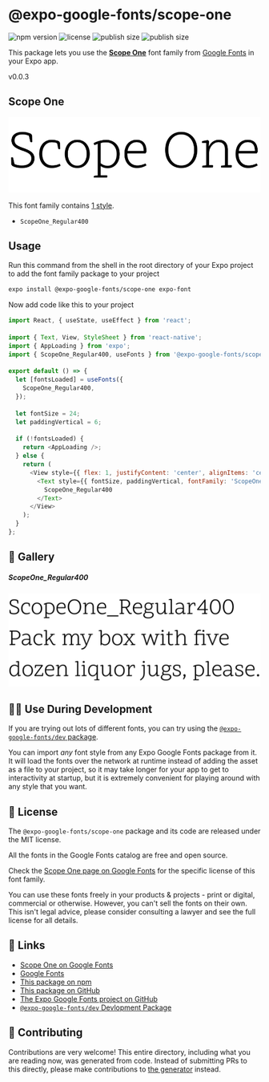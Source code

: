 # @expo-google-fonts/scope-one

![npm version](https://flat.badgen.net/npm/v/@expo-google-fonts/scope-one)
![license](https://flat.badgen.net/github/license/expo/google-fonts)
![publish size](https://flat.badgen.net/packagephobia/install/@expo-google-fonts/scope-one)
![publish size](https://flat.badgen.net/packagephobia/publish/@expo-google-fonts/scope-one)

This package lets you use the [**Scope One**](https://fonts.google.com/specimen/Scope+One) font family from [Google Fonts](https://fonts.google.com/) in your Expo app.

v0.0.3

## Scope One

![Scope One](./font-family.png)

This font family contains [1 style](#-gallery).

- `ScopeOne_Regular400`

## Usage

Run this command from the shell in the root directory of your Expo project to add the font family package to your project
```sh
expo install @expo-google-fonts/scope-one expo-font
```

Now add code like this to your project
```js
import React, { useState, useEffect } from 'react';

import { Text, View, StyleSheet } from 'react-native';
import { AppLoading } from 'expo';
import { ScopeOne_Regular400, useFonts } from '@expo-google-fonts/scope-one';

export default () => {
  let [fontsLoaded] = useFonts({
    ScopeOne_Regular400,
  });

  let fontSize = 24;
  let paddingVertical = 6;

  if (!fontsLoaded) {
    return <AppLoading />;
  } else {
    return (
      <View style={{ flex: 1, justifyContent: 'center', alignItems: 'center' }}>
        <Text style={{ fontSize, paddingVertical, fontFamily: 'ScopeOne_Regular400' }}>
          ScopeOne_Regular400
        </Text>
      </View>
    );
  }
};

```

## 🔡 Gallery

##### ScopeOne_Regular400
![ScopeOne_Regular400](./4731e0b7f73e41e5dbd3b6282d39a0c36cdb8455e36b71e9b60319540c088c3d.ttf.png)


## 👩‍💻 Use During Development

If you are trying out lots of different fonts, you can try using the [`@expo-google-fonts/dev` package](https://github.com/expo/google-fonts/tree/master/font-packages/dev#readme).

You can import *any* font style from any Expo Google Fonts package from it. It will load the fonts
over the network at runtime instead of adding the asset as a file to your project, so it may take longer
for your app to get to interactivity at startup, but it is extremely convenient
for playing around with any style that you want.

## 📖 License

The `@expo-google-fonts/scope-one` package and its code are released under the MIT license.

All the fonts in the Google Fonts catalog are free and open source.

Check the [Scope One page on Google Fonts](https://fonts.google.com/specimen/Scope+One) for the specific license of this font family.

You can use these fonts freely in your products & projects - print or digital, commercial or otherwise. However, you can't sell the fonts on their own. This isn't legal advice, please consider consulting a lawyer and see the full license for all details.

## 🔗 Links

- [Scope One on Google Fonts](https://fonts.google.com/specimen/Scope+One)
- [Google Fonts](https://fonts.google.com/)
- [This package on npm](https://www.npmjs.com/package/@expo-google-fonts/scope-one)
- [This package on GitHub](https://github.com/expo/google-fonts/tree/master/font-packages/scope-one)
- [The Expo Google Fonts project on GitHub](https://github.com/expo/google-fonts)
- [`@expo-google-fonts/dev` Devlopment Package](https://github.com/expo/google-fonts/tree/master/font-packages/dev)


## 🤝 Contributing

Contributions are very welcome! This entire directory, including what you are reading now, was generated from code. Instead of submitting PRs to this directly, please make contributions to [the generator](https://github.com/expo/google-fonts/tree/master/packages/generator) instead.
